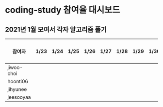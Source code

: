 # coding-study 참여율 대시보드

## 2021년 1월 모여서 각자 알고리즘 풀기 
|참여자|1/23|1/24|1/25|1/26|1/27|1/28|1/29|1/30|1/31|참여율|
|--|--|--|--|--|--|--|--|--|--|--|
|jiwoo-choi||||||||||0%|
|hoonti06||||||||||0%|
|jihyunee||||||||||0%|
|jeesooyaa||||||||||0%|
